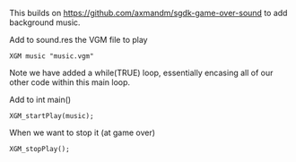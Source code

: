 This builds on https://github.com/axmandm/sgdk-game-over-sound to add background music.

Add to sound.res the VGM file to play

`XGM music "music.vgm"`

Note we have added a while(TRUE) loop, essentially encasing all of our other code within this main loop.

Add to int main()

`XGM_startPlay(music);`

When we want to stop it (at game over)

`XGM_stopPlay();`
